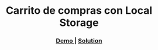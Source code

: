 <!-- Please update value in the {}  -->

<h1 align="center">Carrito de compras con Local Storage</h1>
<div align="center">
  <h3>
    <a href="https://gallant-leavitt-5aaa39.netlify.app/">
      Demo
    </a>
    <span> | </span>
    <a href="https://github.com/FannyFarroF/carrito-compras.git">
      Solution
    </a>
  </h3>
</div>
